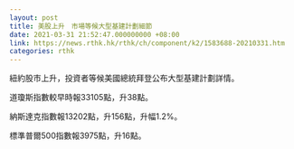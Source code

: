 ```yaml
---
layout: post
title: 美股上升　市場等候大型基建計劃細節
date: 2021-03-31 21:52:47.000000000 +08:00
link: https://news.rthk.hk/rthk/ch/component/k2/1583688-20210331.htm
categories: rthk
---
```


紐約股市上升，投資者等候美國總統拜登公布大型基建計劃詳情。

道瓊斯指數較早時報33105點，升38點。

納斯達克指數報13202點，升156點，升幅1.2%。

標準普爾500指數報3975點，升16點。
